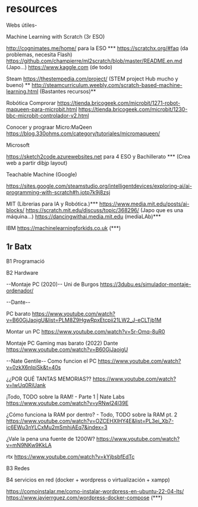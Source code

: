 # resources
Webs útiles- 

Machine Learning with Scratch (3r ESO)

  http://cognimates.me/home/ para la ESO ***
  https://scratchx.org/#faq (da problemas, necesita Flash)
  https://github.com/champierre/ml2scratch/blob/master/README.en.md (Japo...)
  https://www.kaggle.com (de todo)
  
  
  Steam
  https://thestempedia.com/project/ (STEM project Hub mucho y bueno) **
  http://steamcurriculum.weebly.com/scratch-based-machine-learning.html (Bastantes recursos)**
 
 Robótica
 Comprorar
  https://tienda.bricogeek.com/microbit/1271-robot-maqueen-para-microbit.html
  https://tienda.bricogeek.com/microbit/1230-bbc-microbit-controlador-v2.html
 
 Conocer y prograar Micro:MaQeen
  https://blog.330ohms.com/category/tutoriales/micromaqueen/
  
  Microsoft
  
  https://sketch2code.azurewebsites.net para 4 ESO y Bachillerato *** (Crea web a partir dibjp layout)
  
  Teachable Machine (Google)
  
  https://sites.google.com/steamstudio.org/intelligentdevices/exploring-ai/ai-programming-with-scratch#h.jotp7k9j8zsj
  
  MIT
    (Librerias para IA y Robótica.)***
    https://www.media.mit.edu/posts/ai-blocks/ 
    https://scratch.mit.edu/discuss/topic/368296/ (Japo que es una máquina...)
    https://dancingwithai.media.mit.edu (mediaLAb)***
  
  IBM
  https://machinelearningforkids.co.uk (***)
  
  ## 1r Batx ##
  B1 Programació
  
  B2 Hardware
  
  --Montaje PC (2020)--
Uni de Burgos
https://3dubu.es/simulador-montaje-ordenador/

--Dante--

PC barato
https://www.youtube.com/watch?v=B60GjJaojgU&list=PLM8Z9HgwRpxEtcpii21LW2_J-eCLTjb1M

Montar un PC
https://www.youtube.com/watch?v=5r-Omq-8uR0

Montaje PC Gaming mas barato (2022)
Dante
https://www.youtube.com/watch?v=B60GjJaojgU

--Nate Gentile--
Como funcion el PC
https://www.youtube.com/watch?v=0zkX6nlpiSk&t=40s

¿¿POR QUÉ TANTAS MEMORIAS??
https://www.youtube.com/watch?v=IwUq0RiUank

¡Todo, TODO sobre la RAM! - Parte 1 | Nate Labs
https://www.youtube.com/watch?v=yRNwl24l39E

¿Cómo funciona la RAM por dentro? - Todo, TODO sobre la RAM pt. 2
https://www.youtube.com/watch?v=OZCEHXlHY4E&list=PL3ei_Xb7-ic6EWu3nYLCxMu2mSmhiAEq7&index=3

¿Vale la pena una fuente de 1200W?
https://www.youtube.com/watch?v=mN9NKw9KkLA

rtx
https://www.youtube.com/watch?v=kYjbsbfEdTc


  B3 Redes
  
  B4 servicios en red (docker + wordpress o virtualización + xampp)
  
  https://comoinstalar.me/como-instalar-wordpress-en-ubuntu-22-04-lts/
  https://www.javierrguez.com/wordpress-docker-compose (***)
